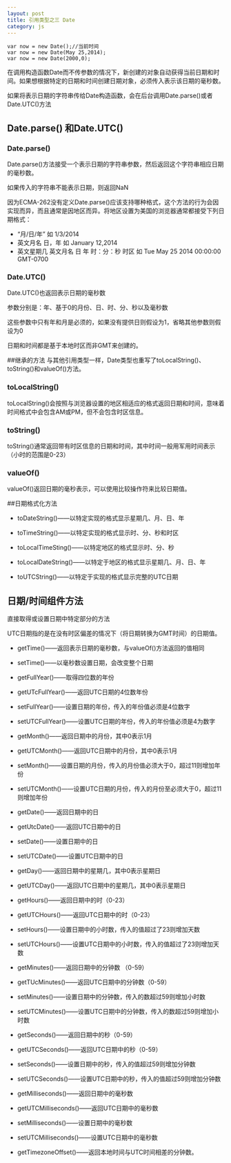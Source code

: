```yaml
---
layout: post
title: 引用类型之三 Date
category: js
---
```

    var now = new Date();//当前时间
    var now = new Date(May 25,2014);
    var now = new Date(2000,0);
    
在调用构造函数Date而不传参数的情况下，新创建的对象自动获得当前日期和时间。如果想根据特定的日期和时间创建日期对象，必须传入表示该日期的毫秒数。

如果将表示日期的字符串传给Date构造函数，会在后台调用Date.parse()或者Date.UTC()方法

## Date.parse() 和Date.UTC()
### Date.parse()
Date.parse()方法接受一个表示日期的字符串参数，然后返回这个字符串相应日期的毫秒数。

如果传入的字符串不能表示日期，则返回NaN

因为ECMA-262没有定义Date.parse()应该支持哪种格式，这个方法的行为会因实现而异，而且通常是因地区而异。将地区设置为美国的浏览器通常都接受下列日期格式：

* “月/日/年” 如 1/3/2014
* 英文月名 日，年 如 January 12,2014
* 英文星期几 英文月名 日 年 时：分：秒 时区 如 Tue May 25 2014 00:00:00 GMT-0700

### Date.UTC()

Date.UTC()也返回表示日期的毫秒数

参数分别是：年、基于0的月份、日、时、分、秒以及毫秒数

这些参数中只有年和月是必须的，如果没有提供日则假设为1，省略其他参数则假设为0

日期和时间都是基于本地时区而非GMT来创建的。

##继承的方法
与其他引用类型一样，Date类型也重写了toLocalString()、toString()和valueOf()方法。
### toLocalString()
toLocalString()会按照与浏览器设置的地区相适应的格式返回日期和时间，意味着时间格式中会包含AM或PM，但不会包含时区信息。
### toString()
toString()通常返回带有时区信息的日期和时间，其中时间一般用军用时间表示（小时的范围是0-23）
### valueOf()
valueOf()返回日期的毫秒表示，可以使用比较操作符来比较日期值。

##日期格式化方法

* toDateString()——以特定实现的格式显示星期几、月、日、年

* toTimeString()——以特定实现的格式显示时、分、秒和时区

* toLocalTimeSting()——以特定地区的格式显示时、分、秒

* toLocalDateString()——以特定于地区的格式显示星期几、月、日、年

* toUTCString()——以特定于实现的格式显示完整的UTC日期

## 日期/时间组件方法
直接取得或设置日期中特定部分的方法

UTC日期指的是在没有时区偏差的情况下（将日期转换为GMT时间）的日期值。

* getTime()——返回表示日期的毫秒数，与valueOf()方法返回的值相同

* setTime()——以毫秒数设置日期，会改变整个日期

* getFullYear()——取得四位数的年份

* getUTcFullYear()——返回UTC日期的4位数年份

* setFullYear()——设置日期的年份，传入的年份值必须是4位数字

* setUTCFullYear()——设置UTC日期的年份，传入的年份值必须是4为数字

* getMonth()——返回日期中的月份，其中0表示1月

* getUTCMonth()——返回UTC日期中的月份，其中0表示1月

* setMonth()——设置日期的月份，传入的月份值必须大于0，超过11则增加年份

* setUTCMonth()——设置UTC日期的月份，传入的月份至必须大于0，超过11则增加年份

* getDate()——返回日期中的日

* getUtcDate()——返回UTC日期中的日

* setDate()——设置日期中的日

* setUTCDate()——设置UTC日期中的日

* getDay()——返回日期中的星期几，其中0表示星期日

* getUTCDay()——返回UTC日期中的星期几，其中0表示星期日

* getHours()——返回日期中的时（0-23）

* getUTCHours()——返回UTC日期中的时（0-23）

* setHours()——设置日期中的小时数，传入的值超过了23则增加天数

* setUTCHours()——设置UTC日期中的小时数，传入的值超过了23则增加天数

* getMinutes()——返回日期中的分钟数 （0-59）

* getTUcMinutes()——返回UTC日期中的分钟数（0-59）

* setMinutes()——设置日期中的分钟数，传入的数超过59则增加小时数

* setUTCMinutes()——设置UTC日期中的分钟数，传入的数超过59则增加小时数

* getSeconds()——返回日期中的秒（0-59）

* getUTCSeconds()——返回UTC日期中的秒（0-59）

* setSeconds()——设置日期中的秒，传入的值超过59则增加分钟数

* setUTCSeconds()——设置UTC日期中的秒，传入的值超过59则增加分钟数

* getMilliseconds()——返回日期中的毫秒数

* getUTCMilliseconds()——返回UTC日期中的毫秒数

* setMilliseconds()——设置日期中的毫秒数

* setUTCMilliseconds()——设置UTC日期中的毫秒数

* getTimezoneOffset()——返回本地时间与UTC时间相差的分钟数。